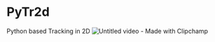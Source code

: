 # PyTr2d
Python based Tracking in 2D
![Untitled video - Made with Clipchamp](https://user-images.githubusercontent.com/95613937/178163043-c0ec5e21-aac7-448b-8147-4714302d22b0.gif)
